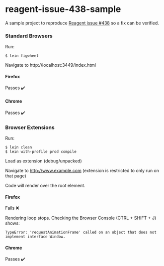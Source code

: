 # reagent-issue-438-sample

A sample project to reproduce [Reagent issue #438](https://github.com/reagent-project/reagent/issues/438)
so a fix can be verified.

### Standard Browsers

Run:

    $ lein figwheel

Navigate to http://localhost:3449/index.html

#### Firefox

Passes ✔️

#### Chrome

Passes ✔️

### Browser Extensions

Run:

    $ lein clean
    $ lein with-profile prod compile

Load as extension (debug/unpacked)

Navigate to http://www.example.com (extension is restricted to only run on that page)

Code will render over the root element.

#### Firefox

Fails ❌

Rendering loop stops. Checking the Browser Console (CTRL + SHIFT + J) shows:

    TypeError: 'requestAnimationFrame' called on an object that does not implement interface Window.

#### Chrome

Passes ✔️